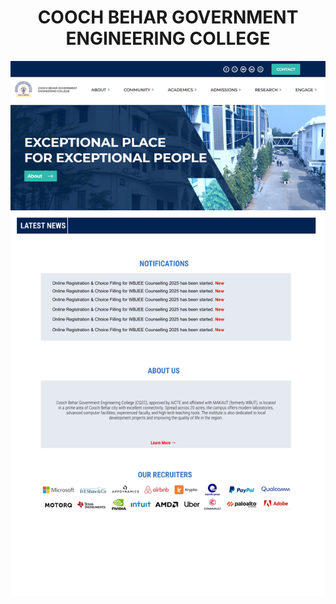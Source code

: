 <h1 align="center">COOCH BEHAR GOVERNMENT ENGINEERING COLLEGE</h1>

![CGEC Demo Design](/frontend/public/demo-design.png)
